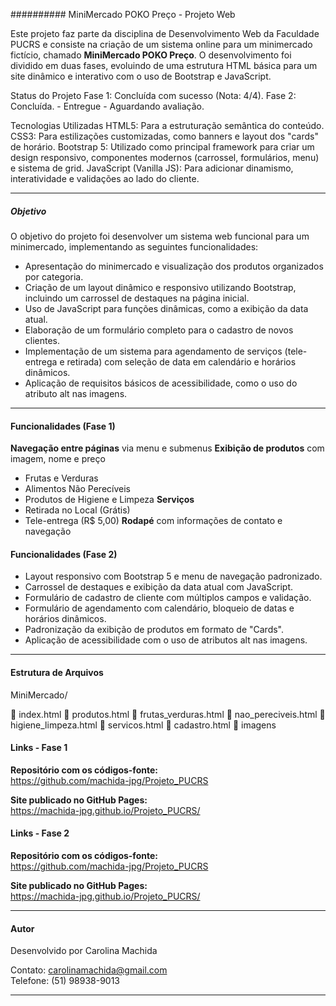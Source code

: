########## MiniMercado POKO Preço - Projeto Web

Este projeto faz parte da disciplina de Desenvolvimento Web da Faculdade PUCRS e consiste na criação de um sistema online para um minimercado fictício, chamado **MiniMercado POKO Preço**. 
O desenvolvimento foi dividido em duas fases, evoluindo de uma estrutura HTML básica para um site dinâmico e interativo com o uso de Bootstrap e JavaScript.

Status do Projeto
Fase 1: Concluída com sucesso (Nota: 4/4).
Fase 2: Concluída. - Entregue - Aguardando avaliação.

Tecnologias Utilizadas
HTML5: Para a estruturação semântica do conteúdo.
CSS3: Para estilizações customizadas, como banners e layout dos "cards" de horário.
Bootstrap 5: Utilizado como principal framework para criar um design responsivo, componentes modernos (carrossel, formulários, menu) e sistema de grid.
JavaScript (Vanilla JS): Para adicionar dinamismo, interatividade e validações ao lado do cliente.

---

##### Objetivo

O objetivo do projeto foi desenvolver um sistema web funcional para um minimercado, implementando as seguintes funcionalidades:

  - Apresentação do minimercado e visualização dos produtos organizados por categoria.
  - Criação de um layout dinâmico e responsivo utilizando Bootstrap, incluindo um carrossel de destaques na página inicial.
  - Uso de JavaScript para funções dinâmicas, como a exibição da data atual.
  - Elaboração de um formulário completo para o cadastro de novos clientes.
  - Implementação de um sistema para agendamento de serviços (tele-entrega e retirada) com seleção de data em calendário e horários dinâmicos.
  - Aplicação de requisitos básicos de acessibilidade, como o uso do atributo alt nas imagens.

---

#### Funcionalidades (Fase 1)

**Navegação entre páginas** via menu e submenus
**Exibição de produtos** com imagem, nome e preço
  - Frutas e Verduras
  - Alimentos Não Perecíveis
  - Produtos de Higiene e Limpeza
**Serviços**
  - Retirada no Local (Grátis)
  - Tele-entrega (R$ 5,00)
**Rodapé** com informações de contato e navegação

#### Funcionalidades (Fase 2)

  - Layout responsivo com Bootstrap 5 e menu de navegação padronizado.
  - Carrossel de destaques e exibição da data atual com JavaScript.
  - Formulário de cadastro de cliente com múltiplos campos e validação.
  - Formulário de agendamento com calendário, bloqueio de datas e horários dinâmicos.
  - Padronização da exibição de produtos em formato de "Cards".
  - Aplicação de acessibilidade com o uso de atributos alt nas imagens.


---

#### Estrutura de Arquivos

MiniMercado/

📄 index.html
📄 produtos.html
📄 frutas_verduras.html
📄 nao_pereciveis.html
📄 higiene_limpeza.html
📄 servicos.html
📄 cadastro.html
📁 imagens


#### Links - Fase 1

**Repositório com os códigos-fonte:**  
https://github.com/machida-jpg/Projeto_PUCRS

**Site publicado no GitHub Pages:**  
https://machida-jpg.github.io/Projeto_PUCRS/

#### Links - Fase 2

**Repositório com os códigos-fonte:**  
https://github.com/machida-jpg/Projeto_PUCRS

**Site publicado no GitHub Pages:**  
https://machida-jpg.github.io/Projeto_PUCRS/


---

#### Autor

Desenvolvido por Carolina Machida 

Contato: carolinamachida@gmail.com  
Telefone: (51) 98938-9013

---

